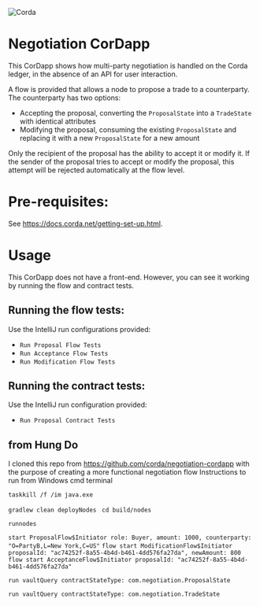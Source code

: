 ![Corda](https://www.corda.net/wp-content/uploads/2016/11/fg005_corda_b.png)

# Negotiation CorDapp

This CorDapp shows how multi-party negotiation is handled on the Corda ledger, in the absence of an API for user 
interaction.

A flow is provided that allows a node to propose a trade to a counterparty. The counterparty has two options:

* Accepting the proposal, converting the `ProposalState` into a `TradeState` with identical attributes
* Modifying the proposal, consuming the existing `ProposalState` and replacing it with a new `ProposalState` for a new 
  amount

Only the recipient of the proposal has the ability to accept it or modify it. If the sender of the proposal tries to 
accept or modify the proposal, this attempt will be rejected automatically at the flow level.

# Pre-requisites:
  
See https://docs.corda.net/getting-set-up.html.

# Usage

This CorDapp does not have a front-end. However, you can see it working by running the flow and contract tests.

## Running the flow tests:

Use the IntelliJ run configurations provided:

* `Run Proposal Flow Tests`
* `Run Acceptance Flow Tests`
* `Run Modification Flow Tests`

## Running the contract tests:

Use the IntelliJ run configuration provided:

* `Run Proposal Contract Tests`

## from Hung Do ###
I cloned this repo from https://github.com/corda/negotiation-cordapp  with the purpose of creating a more functional negotiation flow
Instructions to run from Windows cmd terminal

`taskkill /f /im java.exe`

`gradlew clean deployNodes
`
`cd build/nodes`

`runnodes`

`
start ProposalFlow$Initiator role: Buyer, amount: 1000, counterparty: "O=PartyB,L=New York,C=US"
`
`flow start ModificationFlow$Initiator proposalId: "ac74252f-8a55-4b4d-b461-4dd576fa27da", newAmount: 800
`
`flow start AcceptanceFlow$Initiator proposalId: "ac74252f-8a55-4b4d-b461-4dd576fa27da"`

`run vaultQuery contractStateType: com.negotiation.ProposalState`

`run vaultQuery contractStateType: com.negotiation.TradeState`
